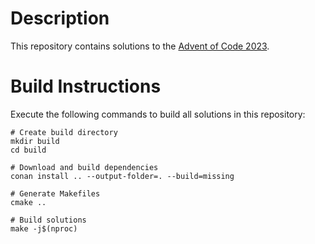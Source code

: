 # Description

This repository contains solutions to the [Advent of Code 2023](https://adventofcode.com/2023).

# Build Instructions

Execute the following commands to build all solutions in this repository:
```console
# Create build directory
mkdir build
cd build

# Download and build dependencies
conan install .. --output-folder=. --build=missing

# Generate Makefiles
cmake ..

# Build solutions
make -j$(nproc)
```
